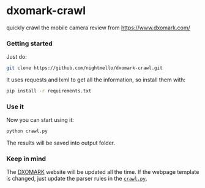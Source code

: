 # dxomark-crawl
quickly crawl the mobile camera review from https://www.dxomark.com/


### Getting started
Just do:
```bash
git clone https://github.com/nightmello/dxomark-crawl.git
```

It uses requests and lxml to get all the information, so install them with:
```bash
pip install -r requirements.txt
```


### Use it
Now you can start using it:
```bash
python crawl.py
```

The results will be saved into output folder.


### Keep in mind
The [DXOMARK](https://www.dxomark.com/) website will be updated all the time.
If the webpage template is changed, just update the parser rules in the 
[``crawl.py``](https://github.com/nightmello/dxomark-crawl/blob/master/crawl.py#L25_L31).
